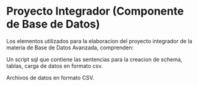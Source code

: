 # Proyecto Integrador (Componente de Base de Datos)


Los elementos utilizados para la elaboracion del proyecto integrador de la materia de Base de Datos Avanzada, comprenden:

  Un script sql que contiene las sentencias para la creacion de schema, tablas, carga de datos en formato csv.
  
  Archivos de datos en formato CSV.
